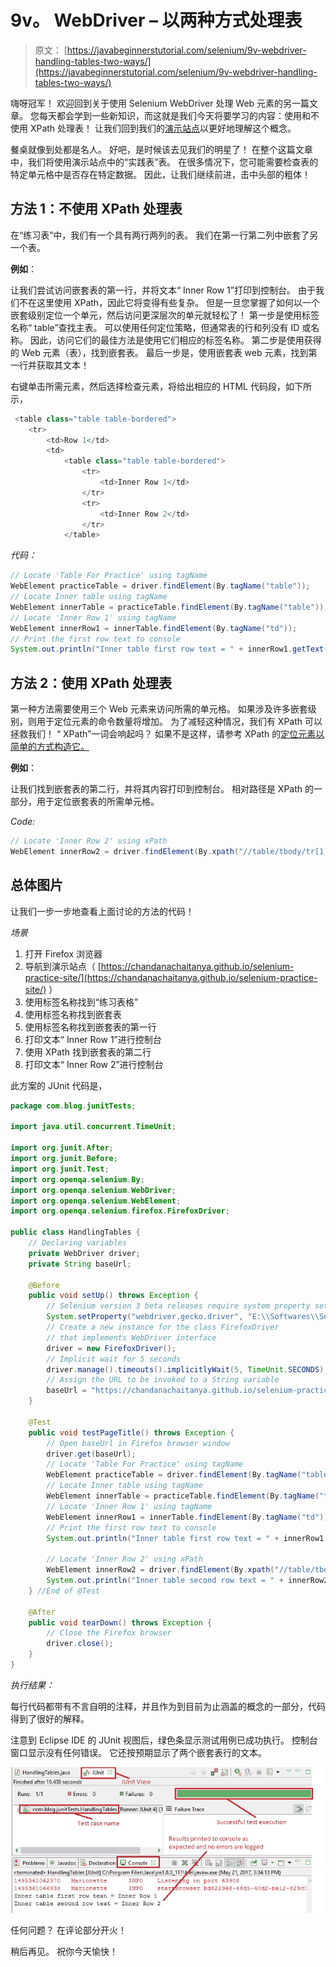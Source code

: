 # 9v。 WebDriver – 以两种方式处理表

> 原文： [https://javabeginnerstutorial.com/selenium/9v-webdriver-handling-tables-two-ways/](https://javabeginnerstutorial.com/selenium/9v-webdriver-handling-tables-two-ways/)

嗨呀冠军！ 欢迎回到关于使用 Selenium WebDriver 处理 Web 元素的另一篇文章。 您每天都会学到一些新知识，而这就是我们今天将要学习的内容：使用和不使用 XPath 处理表！ 让我们回到我们的[演示站点](https://chandanachaitanya.github.io/selenium-practice-site/)以更好地理解这个概念。

餐桌就像到处都是名人。 好吧，是时候该去见我们的明星了！ 在整个这篇文章中，我们将使用演示站点中的“实践表”表。 在很多情况下，您可能需要检查表的特定单元格中是否存在特定数据。 因此，让我们继续前进，击中头部的粗体！

## 方法 1：不使用 XPath 处理表

在“练习表”中，我们有一个具有两行两列的表。 我们在第一行第二列中嵌套了另一个表。

**例如**：

让我们尝试访问嵌套表的第一行，并将文本“ Inner Row 1”打印到控制台。 由于我们不在这里使用 XPath，因此它将变得有些复杂。 但是一旦您掌握了如何以一个嵌套级别定位一个单元，然后访问更深层次的单元就轻松了！ 第一步是使用标签名称“ table”查找主表。 可以使用任何定位策略，但通常表的行和列没有 ID 或名称。 因此，访问它们的最佳方法是使用它们相应的标签名称。 第二步是使用获得的 Web 元素（表），找到嵌套表。 最后一步是，使用嵌套表 web 元素，找到第一行并获取其文本！

右键单击所需元素，然后选择检查元素，将给出相应的 HTML 代码段，如下所示，

```java
 <table class="table table-bordered">         
	<tr>          
		<td>Row 1</td>           
		<td>                 
			<table class="table table-bordered">                    
				<tr>
					<td>Inner Row 1</td>
				</tr>
                <tr>
					<td>Inner Row 2</td>
				</tr>                 
			</table> 
```

*代码：*

```java
// Locate 'Table For Practice' using tagName
WebElement practiceTable = driver.findElement(By.tagName("table"));
// Locate Inner table using tagName
WebElement innerTable = practiceTable.findElement(By.tagName("table"));
// Locate 'Inner Row 1' using tagName
WebElement innerRow1 = innerTable.findElement(By.tagName("td"));
// Print the first row text to console
System.out.println("Inner table first row text = " + innerRow1.getText());
```

## 方法 2：使用 XPath 处理表

第一种方法需要使用三个 Web 元素来访问所需的单元格。 如果涉及许多嵌套级别，则用于定位元素的命令数量将增加。 为了减轻这种情况，我们有 XPath 可以拯救我们！ “ XPath”一词会响起吗？ 如果不是这样，请参考 XPath 的[定位元素以简单的方式构造它。](https://javabeginnerstutorial.com/selenium/9n-webdriver-locating-elements-4a/)

**例如**：

让我们找到嵌套表的第二行，并将其内容打印到控制台。 相对路径是 XPath 的一部分，用于定位嵌套表的所需单元格。

*Code:*

```java
// Locate 'Inner Row 2' using xPath
WebElement innerRow2 = driver.findElement(By.xpath("//table/tbody/tr[1]/td[2]/table/tbody/tr[2]/td[1]"));
```

## 总体图片

让我们一步一步地查看上面讨论的方法的代码！

*场景*

1.  打开 Firefox 浏览器
2.  导航到演示站点（ [https://chandanachaitanya.github.io/selenium-practice-site/](https://chandanachaitanya.github.io/selenium-practice-site/) ）
3.  使用标签名称找到“练习表格”
4.  使用标签名称找到嵌套表
5.  使用标签名称找到嵌套表的第一行
6.  打印文本“ Inner Row 1”进行控制台
7.  使用 XPath 找到嵌套表的第二行
8.  打印文本“ Inner Row 2”进行控制台

此方案的 JUnit 代码是，

```java
package com.blog.junitTests;

import java.util.concurrent.TimeUnit;

import org.junit.After;
import org.junit.Before;
import org.junit.Test;
import org.openqa.selenium.By;
import org.openqa.selenium.WebDriver;
import org.openqa.selenium.WebElement;
import org.openqa.selenium.firefox.FirefoxDriver;

public class HandlingTables {
	// Declaring variables
	private WebDriver driver;
	private String baseUrl;

	@Before
	public void setUp() throws Exception {
		// Selenium version 3 beta releases require system property set up
		System.setProperty("webdriver.gecko.driver", "E:\\Softwares\\Selenium\\geckodriver-v0.10.0-win64\\geckodriver.exe");
		// Create a new instance for the class FirefoxDriver
		// that implements WebDriver interface
		driver = new FirefoxDriver();
		// Implicit wait for 5 seconds
		driver.manage().timeouts().implicitlyWait(5, TimeUnit.SECONDS);
		// Assign the URL to be invoked to a String variable
		baseUrl = "https://chandanachaitanya.github.io/selenium-practice-site/";
	}

	@Test
	public void testPageTitle() throws Exception {
		// Open baseUrl in Firefox browser window
		driver.get(baseUrl);
		// Locate 'Table For Practice' using tagName
		WebElement practiceTable = driver.findElement(By.tagName("table"));
		// Locate Inner table using tagName
		WebElement innerTable = practiceTable.findElement(By.tagName("table"));
		// Locate 'Inner Row 1' using tagName
		WebElement innerRow1 = innerTable.findElement(By.tagName("td"));
		// Print the first row text to console
		System.out.println("Inner table first row text = " + innerRow1.getText());

		// Locate 'Inner Row 2' using xPath
		WebElement innerRow2 = driver.findElement(By.xpath("//table/tbody/tr[1]/td[2]/table/tbody/tr[2]/td[1]"));
		System.out.println("Inner table second row text = " + innerRow2.getText());
	} //End of @Test

	@After
	public void tearDown() throws Exception {
		// Close the Firefox browser
		driver.close();
	}
}
```

*执行结果：*

每行代码都带有不言自明的注释，并且作为到目前为止涵盖的概念的一部分，代码得到了很好的解释。

注意到 Eclipse IDE 的 JUnit 视图后，绿色条显示测试用例已成功执行。 控制台窗口显示没有任何错误。 它还按预期显示了两个嵌套表行的文本。

![Handling tables eclipse output](img/550c64f7ac9901b92446c71830a0834f.png)

任何问题？ 在评论部分开火！

稍后再见。 祝你今天愉快！

